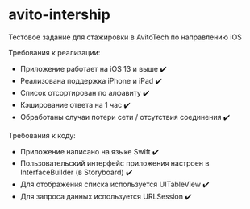 # avito-intership

Тестовое задание для стажировки в AvitoTech по направлению iOS

Требования к реализации:
* Приложение работает на iOS 13 и выше ✔️
* Реализована поддержка iPhone и iPad ✔️
* Список отсортирован по алфавиту ✔️
* Кэширование ответа на 1 час ✔️
* Обработаны случаи потери сети / отсутствия соединения ✔️

Требования к коду:
* Приложение написано на языке Swift ✔️
* Пользовательский интерфейс приложения настроен в InterfaceBuilder (в Storyboard) ✔️
* Для отображения списка используется UITableView ✔️
* Для запроса данных используется URLSession ✔️
